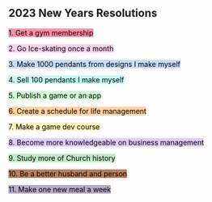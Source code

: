 ## 2023 New Years Resolutions

<mark style="background: #FF5582A6;">1. Get a gym membership </mark>

<mark style="background: #FFB8EBA6;">2.  Go Ice-skating once a month</mark>

<mark style="background: #ADCCFFA6;">3. Make 1000 pendants from designs I make myself</mark>

<mark style="background: #ABF7F7A6;">4. Sell 100 pendants I make myself</mark>

<mark style="background: #BBFABBA6;">5. Publish a game or an app</mark>

<mark style="background: #FFB86CA6;">6. Create a schedule for life management </mark>

<mark style="background: #FFF3A3A6;">7. Make a game dev course</mark>

<mark style="background: #D2B3FFA6;">8. Become more knowledgeable on business management</mark>

<mark style="background: #A2E2ABA8;">9. Study more of Church history</mark>

<mark style="background: #90400EA8;">10. Be a better husband and person</mark>

<mark style="background: #9281A9A8;">11. Make one new meal a week</mark>
